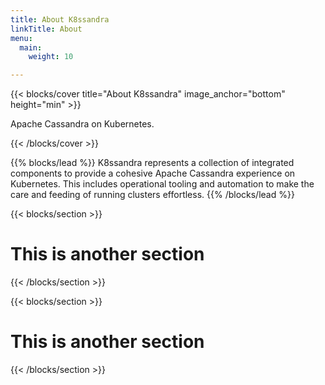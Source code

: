 ```yaml
---
title: About K8ssandra
linkTitle: About
menu:
  main:
    weight: 10

---
```



{{< blocks/cover title="About K8ssandra" image_anchor="bottom" height="min" >}}

<p class="lead mt-5">Apache Cassandra on Kubernetes.</p>

{{< /blocks/cover >}}

{{% blocks/lead %}}
K8ssandra represents a collection of integrated components to provide a cohesive Apache Cassandra experience on Kubernetes. This includes operational tooling and automation to make the care and feeding of running clusters effortless.
{{% /blocks/lead %}}


{{< blocks/section >}}
<div class="col-12">
<h1 class="text-center">This is another section</h1>
</div>

{{< /blocks/section >}}



{{< blocks/section >}}

<div class="col-12">
<h1 class="text-center">This is another section</h1>
</div>

{{< /blocks/section >}}

